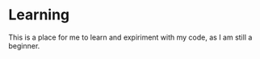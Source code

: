 Learning
========

This is a place for me to learn and expiriment with my code, as I am still a beginner.

